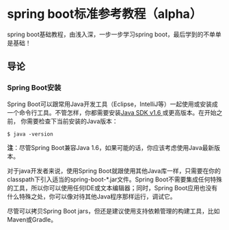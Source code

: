 # spring boot标准参考教程（alpha）
spring boot基础教程，由浅入深，一步一步学习spring boot，最后学到的不单单是基础！

## 导论

### Spring Boot安装

Spring Boot可以跟常用Java开发工具（Eclipse，IntelliJ等）一起使用或安装成一个命令行工具。不管怎样，你都需要安装[Java SDK v1.6 ](http://www.java.com/)或更高版本。在开始之前，
你需要检查下当前安装的Java版本：
```shell
$ java -version
```
**注**：尽管Spring Boot兼容Java 1.6，如果可能的话，你应该考虑使用Java最新版本。

对于java开发者来说，使用Spring Boot就跟使用其他Java库一样，只需要在你的classpath下引入适当的spring-boot-*.jar文件。Spring Boot不需要集成任何特殊的工具，所以你可以使用任何IDE或文本编辑器；同时，Spring Boot应用也没有什么特殊之处，你可以像对待其他Java程序那样运行，调试它。

尽管可以拷贝Spring Boot jars，但还是建议使用支持依赖管理的构建工具，比如Maven或Gradle。
